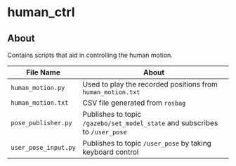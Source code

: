 # human_ctrl

## About

Contains scripts that aid in controlling the human motion.

| File Name | About |
| --- | --- |
| `human_motion.py` | Used to play the recorded positions from `human_motion.txt` |
| `human_motion.txt` | CSV file generated from `rosbag` | 
| `pose_publisher.py` | Publishes to topic `/gazebo/set_model_state` and subscribes to `/user_pose` |
| `user_pose_input.py` | Publishes to topic `/user_pose` by taking keyboard control |